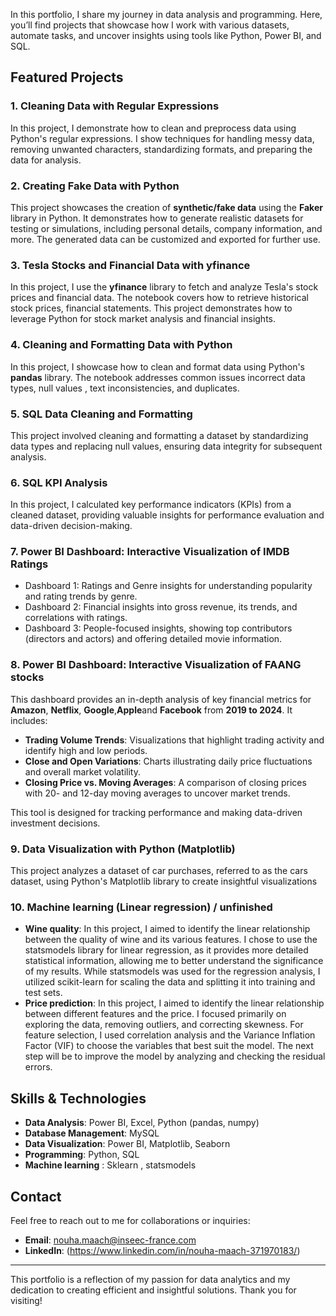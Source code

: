 

In this portfolio, I share my journey in data analysis and programming. Here, you’ll find projects that showcase how I work with various datasets, automate tasks, and uncover insights using tools like Python, Power BI, and SQL.

## Featured Projects

### 1. Cleaning Data with Regular Expressions
In this project, I demonstrate how to clean and preprocess data using Python's regular expressions. I show techniques for handling messy data, removing unwanted characters, standardizing formats, and preparing the data for analysis.

### 2. Creating Fake Data with Python
This project showcases the creation of **synthetic/fake data** using the **Faker** library in Python. It demonstrates how to generate realistic datasets for testing or simulations, including personal details, company information, and more. The generated data can be customized and exported for further use.

### 3. Tesla Stocks and Financial Data with yfinance
In this project, I use the **yfinance** library to fetch and analyze Tesla's stock prices and financial data. The notebook covers how to retrieve historical stock prices, financial statements. This project demonstrates how to leverage Python for stock market analysis and financial insights.

### 4. Cleaning and Formatting Data with Python
In this project, I showcase how to clean and format data using Python's **pandas** library. The notebook addresses common issues  incorrect data types, null values , text inconsistencies, and duplicates. 

### 5. SQL Data Cleaning and Formatting
This project involved cleaning and formatting a dataset by standardizing data types and replacing null values, ensuring data integrity for subsequent analysis.

### 6. SQL KPI Analysis 
In this project, I calculated key performance indicators (KPIs) from a cleaned dataset, providing valuable insights for performance evaluation and data-driven decision-making.

### 7. Power BI Dashboard: Interactive Visualization of IMDB Ratings
- Dashboard 1: Ratings and Genre insights for understanding popularity and rating trends by genre.
- Dashboard 2: Financial insights into gross revenue, its trends, and correlations with ratings.
- Dashboard 3: People-focused insights, showing top contributors (directors and actors) and offering detailed movie information.
### 8. Power BI Dashboard: Interactive Visualization of FAANG stocks 
This dashboard provides an in-depth analysis of key financial metrics for **Amazon**, **Netflix**, **Google**,**Apple**and **Facebook** from **2019 to 2024**. It includes:

- **Trading Volume Trends**: Visualizations that highlight trading activity and identify high and low periods.
- **Close and Open Variations**: Charts illustrating daily price fluctuations and overall market volatility.
- **Closing Price vs. Moving Averages**: A comparison of closing prices with 20- and 12-day moving averages to uncover market trends.

This tool is designed for tracking performance and making data-driven investment decisions.
### 9. Data Visualization with Python (Matplotlib)
This project analyzes a dataset of car purchases, referred to as the cars dataset, using Python's Matplotlib library to create insightful visualizations
### 10. Machine learning (Linear regression) / unfinished 
- **Wine quality**: In this project, I aimed to identify the linear relationship between the quality of wine and its various features. I chose to use the statsmodels library for linear regression, as it provides more detailed statistical information, allowing me to better understand the significance of my results. While statsmodels was used for the regression analysis, I utilized scikit-learn for scaling the data and splitting it into training and test sets.
- **Price prediction**: In this project, I aimed to identify the linear relationship between different features and the price. I focused primarily on exploring the data, removing outliers, and correcting skewness. For feature selection, I used correlation analysis and the Variance Inflation Factor (VIF) to choose the variables that best suit the model. The next step will be to improve the model by analyzing and checking the residual errors.
## Skills & Technologies

- **Data Analysis**: Power BI, Excel, Python (pandas, numpy)
- **Database Management**:  MySQL
- **Data Visualization**: Power BI, Matplotlib, Seaborn
- **Programming**: Python, SQL
- **Machine learning** : Sklearn , statsmodels

## Contact

Feel free to reach out to me for collaborations or inquiries:

- **Email**: nouha.maach@inseec-france.com
- **LinkedIn**: (https://www.linkedin.com/in/nouha-maach-371970183/)

---

This portfolio is a reflection of my passion for data analytics and my dedication to creating efficient and insightful solutions. Thank you for visiting!
